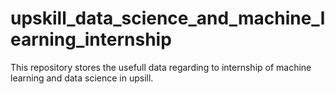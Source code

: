 # upskill_data_science_and_machine_learning_internship
This repository stores the usefull data regarding to internship of machine learning and data science in upsill.
